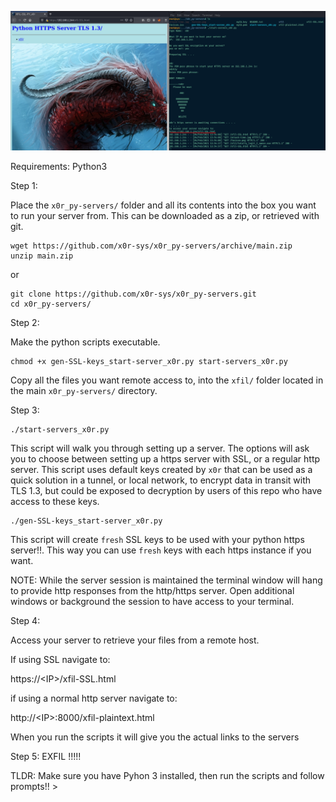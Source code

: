 ![alt text](x0r_py-servers.png)

Requirements: Python3

Step 1:

Place the `x0r_py-servers/` folder and all its contents into the box you want to run your server from. This can be downloaded as a zip, or retrieved with git.

```
wget https://github.com/x0r-sys/x0r_py-servers/archive/main.zip
unzip main.zip
```
or
```
git clone https://github.com/x0r-sys/x0r_py-servers.git
cd x0r_py-servers/
```
Step 2:

Make the python scripts executable.
```
chmod +x gen-SSL-keys_start-server_x0r.py start-servers_x0r.py
```

Copy all the files you want remote access to, into the `xfil/` folder located in the main `x0r_py-servers/` directory.

Step 3:


```
./start-servers_x0r.py
```
This script will walk you through setting up a server. The options will ask you to choose between setting up a https server with SSL, or a regular http server.  This script uses default keys created by `x0r` that can be used as a quick solution in a tunnel, or local network, to encrypt data in transit with TLS 1.3, but could be exposed to decryption by users of this repo who have access to these keys.

```
./gen-SSL-keys_start-server_x0r.py
```
This script will create `fresh` SSL keys to be used with your python https server!!.
This way you can use `fresh` keys with each https instance if you want.

NOTE: While the server session is maintained the terminal window will hang to provide http responses from the http/https server. 
Open additional windows or background the session to have access to your terminal.


Step 4:

Access your server to retrieve your files from a remote host.

If using SSL navigate to:

https://\<IP>\/xfil-SSL.html

if using a normal http server navigate to:

http://\<IP>:8000/xfil-plaintext.html

When you run the scripts it will give you the actual links to the servers

Step 5:
EXFIL !!!!!

TLDR:
Make sure you have Pyhon 3 installed, then run the scripts and follow prompts!! >
